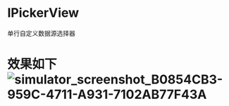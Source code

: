 # IPickerView
单行自定义数据源选择器

# 效果如下![simulator_screenshot_B0854CB3-959C-4711-A931-7102AB77F43A](https://user-images.githubusercontent.com/70566070/109477549-1ed5e100-7ab3-11eb-995b-c101ecf33c26.png)

